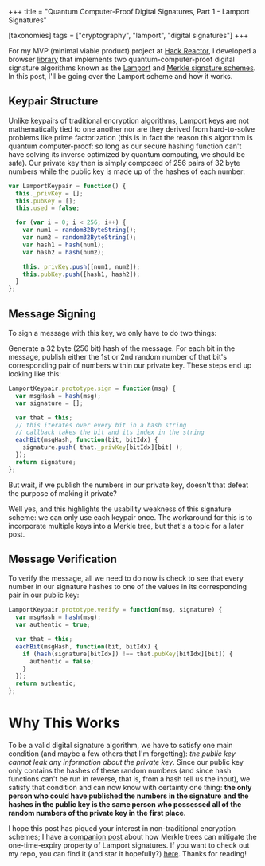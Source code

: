 +++
title = "Quantum Computer-Proof Digital Signatures, Part 1 - Lamport Signatures"

[taxonomies]
tags = ["cryptography", "lamport", "digital signatures"]
+++

For my MVP (minimal viable product) project at [Hack Reactor](http://hackreactor.com), I developed a browser [library](https://github.com/sunny-g/lamport-merkle.js) that implements two quantum-computer-proof digital signature algorithms known as the [Lamport](https://en.wikipedia.org/wiki/Lamport_signature) and [Merkle signature schemes](https://en.wikipedia.org/wiki/Merkle_signature_scheme). In this post, I'll be going over the Lamport scheme and how it works.

## Keypair Structure

Unlike keypairs of traditional encryption algorithms, Lamport keys are not mathematically tied to one another nor are they derived from hard-to-solve problems like prime factorization (this is in fact the reason this algorithm is quantum computer-proof: so long as our secure hashing function can't have solving its inverse optimized by quantum computing, we should be safe). Our private key then is simply composed of 256 pairs of 32 byte numbers while the public key is made up of the hashes of each number:

```js
var LamportKeypair = function() {
  this._privKey = [];
  this.pubKey = [];
  this.used = false;

  for (var i = 0; i < 256; i++) {
    var num1 = random32ByteString();
    var num2 = random32ByteString();
    var hash1 = hash(num1);
    var hash2 = hash(num2);

    this._privKey.push([num1, num2]);
    this.pubKey.push([hash1, hash2]);
  }
};
```

## Message Signing

To sign a message with this key, we only have to do two things:

Generate a 32 byte (256 bit) hash of the message.
For each bit in the message, publish either the 1st or 2nd random number of that bit's corresponding pair of numbers within our private key.
These steps end up looking like this:

```js
LamportKeypair.prototype.sign = function(msg) {
  var msgHash = hash(msg);
  var signature = [];

  var that = this;
  // this iterates over every bit in a hash string
  // callback takes the bit and its index in the string
  eachBit(msgHash, function(bit, bitIdx) {
    signature.push( that._privKey[bitIdx][bit] );
  });
  return signature;
};
```

But wait, if we publish the numbers in our private key, doesn't that defeat the purpose of making it private?

Well yes, and this highlights the usability weakness of this signature scheme: we can only use each keypair once. The workaround for this is to incorporate multiple keys into a Merkle tree, but that's a topic for a later post.

## Message Verification

To verify the message, all we need to do now is check to see that every number in our signature hashes to one of the values in its corresponding pair in our public key:

```js
LamportKeypair.prototype.verify = function(msg, signature) {
  var msgHash = hash(msg);
  var authentic = true;

  var that = this;
  eachBit(msgHash, function(bit, bitIdx) {
    if (hash(signature[bitIdx]) !== that.pubKey[bitIdx][bit]) {
      authentic = false;
    }
  });
  return authentic;
};
```

# Why This Works

To be a valid digital signature algorithm, we have to satisfy one main condition (and maybe a few others that I'm forgetting): *the public key cannot leak any information about the private key*. Since our public key only contains the hashes of these random numbers (and since hash functions can't be run in reverse, that is, from a hash tell us the input), we satisfy that condition and can now know with certainty one thing: **the only person who could have published the numbers in the signature and the hashes in the public key is the same person who possessed all of the random numbers of the private key in the first place.**

I hope this post has piqued your interest in non-traditional encryption schemes; I have a [companion post](http://blog.sunnyg.io/2014/12/13/merkle-key-trees-and-signature-scheme/) about how Merkle trees can mitigate the one-time-expiry property of Lamport signatures. If you want to check out my repo, you can find it (and star it hopefully?) [here](https://github.com/sunny-g/lamport-merkle.js). Thanks for reading!
